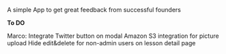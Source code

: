 A simple App to get great feedback from successful founders


__To DO__

Marco:
Integrate Twitter button on modal
Amazon S3 integration for picture upload
Hide edit&delete for non-admin users on lesson detail page


